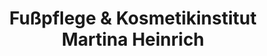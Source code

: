 ---
title: "Fußpflege & Kosmetikinstitut Martina Heinrich"
url: /beckum/fusspflege-und-kosmetikinstitut-martina-heinrich/
shop: Kosmetik
---